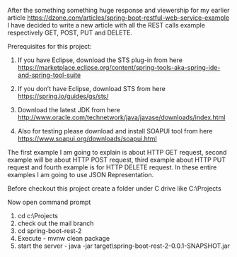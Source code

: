 After the something something  huge response and viewership for my earlier article https://dzone.com/articles/spring-boot-restful-web-service-example I have decided to write a new article with all the REST calls example respectively GET, POST, PUT and DELETE. 

Prerequisites for this project:

1. If you have Eclipse, download the STS plug-in from here https://marketplace.eclipse.org/content/spring-tools-aka-spring-ide-and-spring-tool-suite

2. If you don’t have Eclipse, download STS from here https://spring.io/guides/gs/sts/

3. Download the latest JDK from here http://www.oracle.com/technetwork/java/javase/downloads/index.html

4. Also for testing please download and install SOAPUI tool from here https://www.soapui.org/downloads/soapui.html

The first example I am going to explain is about HTTP GET request, second example will be about HTTP POST request, third example about HTTP PUT request and fourth example is for HTTP DELETE request. In these entire examples I am going to use JSON Representation.

Before checkout this project create a folder under C drive like C:\Projects
 
Now open command prompt

1. cd c:\Projects
2. check out the mail branch
3. cd spring-boot-rest-2
4. Execute - mvnw clean package
5. start the server - java -jar target\spring-boot-rest-2-0.0.1-SNAPSHOT.jar

